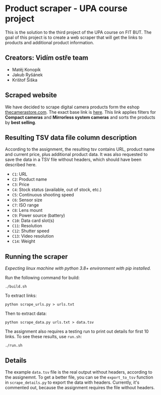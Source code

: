 # Product scraper - UPA course project
This is the solution to the third project of the UPA course on FIT BUT.
The goal of this project is to create a web scraper that will get the links to products and additional product information.

## Creators: Vidím ostře team
- Matěj Konopík
- Jakub Ryšánek
- Krištof Šiška

## Scraped website
We have decided to scrape digital camera products form the eshop [thecamerastore.com](https://www.thecamerastore.com/).
The exact base link is [here](https://thecamerastore.com/collections/cameras?sort_by=best-selling&filter.p.m.search_filters.category=Compact+Cameras&filter.p.m.search_filters.category=Mirrorless+System+Cameras&filter.v.price.gte=&filter.v.price.lte=). This link applies filters for **Compact cameras** and **Mirrorless system cameras** and sorts the products by **best selling**.

## Resulting TSV data file column description

According to the assignment, the resulting tsv contains URL, product name and current price, plus additional product data.
It was also requested to save the data in a TSV file without headers, which should have been described here.

- `C1`: URL
- `C2`: Product name
- `C3`: Price
- `C4`: Stock status (available, out of stock, etc.)
- `C5`: Continuous shooting speed
- `C6`: Sensor size
- `C7`: ISO range
- `C8`: Lens mount
- `C9`: Power source (battery)
- `C10`: Data card slot(s)
- `C11`: Resolution
- `C12`: Shutter speed
- `C13`: Video resolution
- `C14`: Weight

## Running the scraper
*Expecting linux machine with python 3.8+ environment with pip installed.*

Run the following command for build:
```
./build.sh
```

To extract links:
```
python scrape_urls.py > urls.txt
```

Then to extract data:
```
python scrape_data.py urls.txt > data.tsv
```

The assignment also requires a testing run to print out details for first 10 links.
To see these results, use `run.sh`:
```
./run.sh
```

## Details
The example `data.tsv` file is the real output without headers, according to the assignemnt. To get a better file, you can se the `export_to_tsv` function in `scrape_details.py` to export the data with headers.
Currently, it's commented out, because the assignment requires the file without headers.